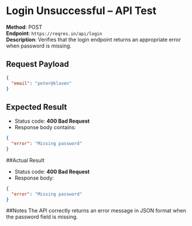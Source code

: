 # Login Unsuccessful – API Test

**Method**: POST  
**Endpoint**: `https://reqres.in/api/login`  
**Description**: Verifies that the login endpoint returns an appropriate error when password is missing.

## Request Payload
```json
{
  "email": "peter@klaven"
}
```

## Expected Result  
- Status code: **400 Bad Request**  
- Response body contains:
```json
{
  "error": "Missing password"
}
```

##Actual Result  
- Status code: **400 Bad Request**  
- Response body:
```json 
{
  "error": "Missing password"
}
```

##Notes
The API correctly returns an error message in JSON format when the password field is missing.

